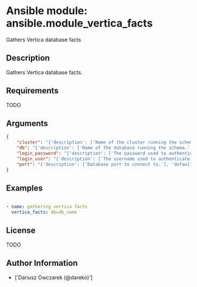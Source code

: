 # Ansible module: ansible.module_vertica_facts


Gathers Vertica database facts

## Description

Gathers Vertica database facts.

## Requirements

TODO

## Arguments

``` json
{
    "cluster": "{'description': ['Name of the cluster running the schema.'], 'default': 'localhost'}",
    "db": "{'description': ['Name of the database running the schema.']}",
    "login_password": "{'description': ['The password used to authenticate with.']}",
    "login_user": "{'description': ['The username used to authenticate with.'], 'default': 'dbadmin'}",
    "port": "{'description': ['Database port to connect to.'], 'default': 5433}",
}
```

## Examples


``` yaml

- name: gathering vertica facts
  vertica_facts: db=db_name

```

## License

TODO

## Author Information
  - ['Dariusz Owczarek (@dareko)']
